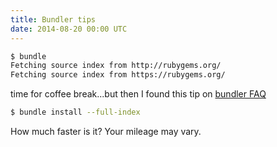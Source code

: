 ```yaml
---
title: Bundler tips
date: 2014-08-20 00:00 UTC
---
```


~~~ sh
$ bundle
Fetching source index from http://rubygems.org/
Fetching source index from https://rubygems.org/
~~~

time for coffee break...but then I found this tip on [bundler FAQ](http://bundler.io/v1.7/faq.html)

~~~ sh
$ bundle install --full-index
~~~

How much faster is it? Your mileage may vary.
